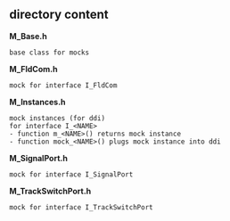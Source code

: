 ## directory content

**M_Base.h**
```
base class for mocks
```

**M_FldCom.h**
```
mock for interface I_FldCom
```

**M_Instances.h**
```
mock instances (for ddi)
for interface I_<NAME>
- function m_<NAME>() returns mock instance
- function mock_<NAME>() plugs mock instance into ddi
```

**M_SignalPort.h**
```
mock for interface I_SignalPort
```

**M_TrackSwitchPort.h**
```
mock for interface I_TrackSwitchPort
```
